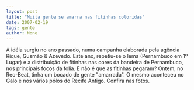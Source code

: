 ```yaml
---
layout: post
title: "Muita gente se amarra nas fitinhas coloridas"
date: 2007-02-19
tags: gente
author: None
---
```

A idéia surgiu no ano passado, numa campanha elaborada pela agência Rique, Gusmão&nbsp;&amp; Azevedo. Este ano, repetiu-se o lema (Pernambuco em 1º Lugar) e a distribuição de fitinhas nas cores da bandeira de Pernambuco, nos principais focos da folia. 
E não é que as fitinhas pegaram? Ontem, no Rec-Beat, tinha um bocado de gente \"amarrada\". O mesmo aconteceu no Galo e nos&nbsp;vários&nbsp;pólos do Recife Antigo. Confira nas fotos. 